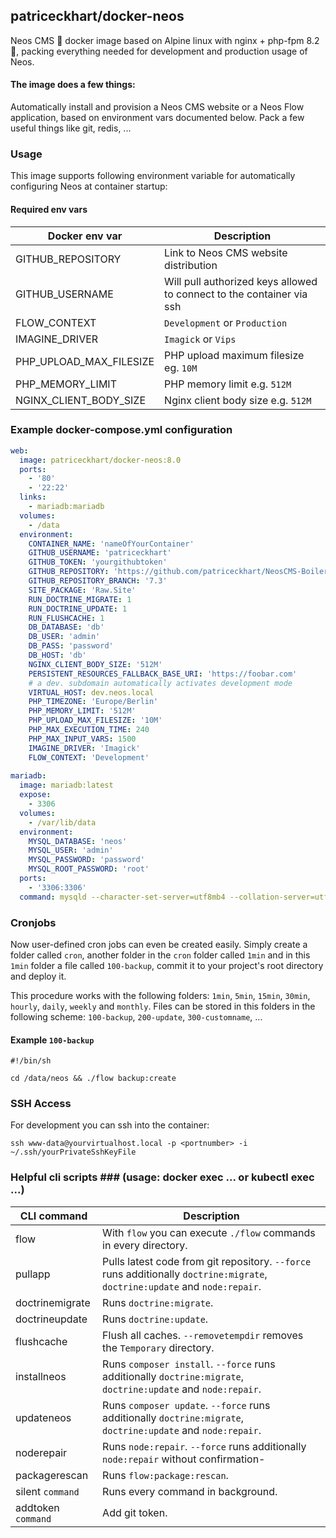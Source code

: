 ## patriceckhart/docker-neos ##
Neos CMS 🐳 docker image based on Alpine linux with nginx + php-fpm 8.2 🚀, packing everything needed for development and production usage of Neos.

#### The image does a few things: ####
Automatically install and provision a Neos CMS website or a Neos Flow application, based on environment vars documented below. Pack a few useful things like git, redis, ...

### Usage ###
This image supports following environment variable for automatically configuring Neos at container startup:

#### Required env vars ####

| Docker env var | Description |
|---------|-------------|
|GITHUB_REPOSITORY|Link to Neos CMS website distribution|
|GITHUB_USERNAME|Will pull authorized keys allowed to connect to the container via ssh|
|FLOW_CONTEXT|`Development` or `Production`|
|IMAGINE_DRIVER|`Imagick` or `Vips`|
|PHP_UPLOAD_MAX_FILESIZE|PHP upload maximum filesize eg. `10M`|
|PHP_MEMORY_LIMIT|PHP memory limit e.g. `512M`|
|NGINX_CLIENT_BODY_SIZE|Nginx client body size e.g. `512M`|

### Example docker-compose.yml configuration ###

```yaml
web:
  image: patriceckhart/docker-neos:8.0
  ports:
    - '80'
    - '22:22'
  links:
    - mariadb:mariadb
  volumes:
    - /data
  environment:
    CONTAINER_NAME: 'nameOfYourContainer'
    GITHUB_USERNAME: 'patriceckhart'
    GITHUB_TOKEN: 'yourgithubtoken'
    GITHUB_REPOSITORY: 'https://github.com/patriceckhart/NeosCMS-Boilerplate.git'
    GITHUB_REPOSITORY_BRANCH: '7.3'
    SITE_PACKAGE: 'Raw.Site'
    RUN_DOCTRINE_MIGRATE: 1
    RUN_DOCTRINE_UPDATE: 1
    RUN_FLUSHCACHE: 1
    DB_DATABASE: 'db'
    DB_USER: 'admin'
    DB_PASS: 'password'
    DB_HOST: 'db'
    NGINX_CLIENT_BODY_SIZE: '512M'
    PERSISTENT_RESOURCES_FALLBACK_BASE_URI: 'https://foobar.com'
    # a dev. subdomain automatically activates development mode
    VIRTUAL_HOST: dev.neos.local
    PHP_TIMEZONE: 'Europe/Berlin'
    PHP_MEMORY_LIMIT: '512M'
    PHP_UPLOAD_MAX_FILESIZE: '10M'
    PHP_MAX_EXECUTION_TIME: 240
    PHP_MAX_INPUT_VARS: 1500
    IMAGINE_DRIVER: 'Imagick'
    FLOW_CONTEXT: 'Development'
    
mariadb:
  image: mariadb:latest
  expose:
    - 3306
  volumes:
    - /var/lib/data
  environment:
    MYSQL_DATABASE: 'neos'
    MYSQL_USER: 'admin'
    MYSQL_PASSWORD: 'password'
    MYSQL_ROOT_PASSWORD: 'root'
  ports:
    - '3306:3306'
  command: mysqld --character-set-server=utf8mb4 --collation-server=utf8mb4_unicode_ci
```

### Cronjobs ###

Now user-defined cron jobs can even be created easily. Simply create a folder called `cron`, another folder in the `cron` folder called `1min` and in this `1min` folder a file called `100-backup`, commit it to your project's root directory and deploy it.

This procedure works with the following folders: `1min`, `5min`, `15min`, `30min`, `hourly`, `daily`, `weekly` and `monthly`. Files can be stored in this folders in the following scheme: `100-backup`, `200-update`, `300-customname`, ...

#### Example `100-backup` ####

```
#!/bin/sh

cd /data/neos && ./flow backup:create
```

### SSH Access ###

For development you can ssh into the container:

`ssh www-data@yourvirtualhost.local -p <portnumber> -i ~/.ssh/yourPrivateSshKeyFile`

### Helpful cli scripts ### (usage: docker exec ... or kubectl exec ...)

| CLI command | Description |
|---------|-------------|
|flow|With `flow` you can execute `./flow` commands in every directory.|
|pullapp|Pulls latest code from git repository. `--force` runs additionally `doctrine:migrate`, `doctrine:update` and `node:repair`.|
|doctrinemigrate|Runs `doctrine:migrate`.|
|doctrineupdate|Runs `doctrine:update`.|
|flushcache|Flush all caches. `--removetempdir` removes the `Temporary` directory.|
|installneos|Runs `composer install`. `--force` runs additionally `doctrine:migrate`, `doctrine:update` and `node:repair`.|
|updateneos|Runs `composer update`. `--force` runs additionally `doctrine:migrate`, `doctrine:update` and `node:repair`.|
|noderepair|Runs `node:repair`. `--force` runs additionally `node:repair` without confirmation-|
|packagerescan|Runs `flow:package:rescan`.|
|silent `command`|Runs every command in background.|
|addtoken `command`|Add git token.|
